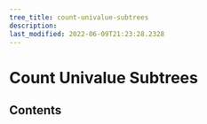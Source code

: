 ```yaml
---
tree_title: count-univalue-subtrees
description: 
last_modified: 2022-06-09T21:23:28.2328
---
```


# Count Univalue Subtrees

## Contents
